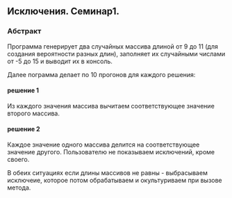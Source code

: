 ## Исключения. Семинар1.
### Абстракт
Программа генерирует два случайных массива длиной от 9 до 11 (для создания вероятности разных длин), заполняет их случайными числами от -5 до 15 и выводит их в консоль. 

Далее пограмма делает по 10 прогонов для каждого решения:
#### решение 1
Из каждого значения массива вычитаем соответствующее значение второго массива.
#### решение 2
Каждое значение одного массива делится на соответствующее значение другого.
Пользователю не показываем исключений, кроме своего.

В обеих ситуациях если длины массивов не равны - выбрасываем исключеие, которое потом обрабатываем и окультуриваем при вызове метода.
